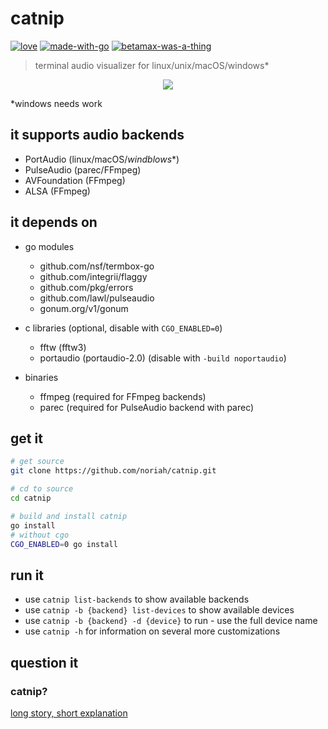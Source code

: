 # catnip

[![love][withlove]][noriah-dev]
[![made-with-go][withgo]][go-dev]
[![betamax-was-a-thing][betamax]][betawhat]

> terminal audio visualizer for linux/unix/macOS/windows*

<p align="center">
	<a href="https://www.youtube.com/watch?v=NGtCoEsgJww">
		<img src="../media/preview0.gif" />
	</a>
</p>

*windows needs work

## it supports audio backends
- PortAudio (linux/macOS/*windblows**)
- PulseAudio (parec/FFmpeg)
- AVFoundation (FFmpeg)
- ALSA (FFmpeg)

## it depends on

- go modules
	- github.com/nsf/termbox-go
	- github.com/integrii/flaggy
	- github.com/pkg/errors
	- github.com/lawl/pulseaudio
	- gonum.org/v1/gonum

- c libraries (optional, disable with `CGO_ENABLED=0`)
	- fftw (fftw3)
	- portaudio (portaudio-2.0) (disable with `-build noportaudio`)

- binaries
	- ffmpeg (required for FFmpeg backends)
	- parec (required for PulseAudio backend with parec)

## get it

```sh
# get source
git clone https://github.com/noriah/catnip.git

# cd to source
cd catnip

# build and install catnip
go install
# without cgo
CGO_ENABLED=0 go install
```

## run it

- use `catnip list-backends` to show available backends
- use `catnip -b {backend} list-devices` to show available devices
- use `catnip -b {backend} -d {device}` to run - use the full device name
- use `catnip -h` for information on several more customizations

## question it
### catnip?
[long story, short explanation][speakers]

<!-- Links -->
[noriah-dev]: https://noriah.dev
[go-dev]: https://go.dev
[betawhat]: https://google.com/search?q=betamax
[speakers]: https://github.com/noriah/catnip/commit/b1dc3840fa0ed583eba40dbaaa2c0c34c425e26e

<!-- Images -->
[withlove]: https://forthebadge.com/images/badges/built-with-love.svg
[withgo]: https://forthebadge.com/images/badges/made-with-go.svg
[betamax]: https://forthebadge.com/images/badges/compatibility-betamax.svg
[preview-0]: https://i.imgur.com/TfMrNpe.gifv
